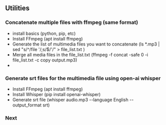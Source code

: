## Utilities

### Concatenate multiple files with ffmpeg (same format)
- install basics (python, pip, etc)
- Install FFmpeg (apt install ffmpeg)
- Generate the list of multimedia files you want to concatenate (ls *.mp3 | sed "s/^/file '/;s/$/'/" > file_list.txt )
- Merge all media files in the file_list.txt (ffmpeg -f concat -safe 0 -i file_list.txt -c copy output.mp3)
- 
### Generate srt files for the multimedia file using open-ai whisper
- Install FFmpeg (apt install ffmpeg)
- Install Whisper (pip install openai-whisper)
- Generate srt file (whisper audio.mp3 --language English --output_format srt)

### Next
